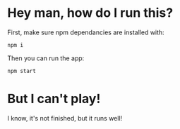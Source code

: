 # Hey man, how do I run this?

First, make sure npm dependancies are installed with:

    npm i

Then you can run the app:

    npm start

# But I can't play!

I know, it's not finished, but it runs well!
